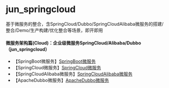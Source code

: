 # jun_springcloud
基于微服务的整合，含SpringCloud/Dubbo/SpringCloudAlibaba微服务的搭建/整合/Demo/生产构建/优化整合等场景，即开即用



#### 微服务架构篇(Cloud)：企业级微服务SpringCloud/Alibaba/Dubbo（jun_springcloud）
- 【SpringBoot微服务】[SpringBoot微服务](https://github.com/wujun728/jun_springcloud)
- 【SpringCloud微服务】[SpringCloud微服务](https://github.com/wujun728/jun_springcloud)
- 【SpringCloudAlibaba微服务】[SpringCloudAlibaba微服务](https://github.com/wujun728/jun_springcloud)
- 【ApacheDubbo微服务】[ApacheDubbo微服务](https://github.com/wujun728/jun_springcloud)
